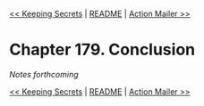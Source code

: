 [&lt;&lt; Keeping Secrets](ch178-keeping-secrets.md) | [README](README.md) | [Action Mailer &gt;&gt;](ch180-action-mailer.md)

# Chapter 179. Conclusion

*Notes forthcoming*

[&lt;&lt; Keeping Secrets](ch178-keeping-secrets.md) | [README](README.md) | [Action Mailer &gt;&gt;](ch180-action-mailer.md)